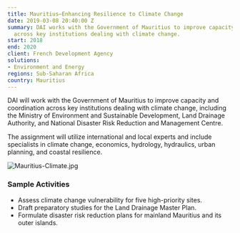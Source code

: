 ```yaml
---
title: Mauritius—Enhancing Resilience to Climate Change
date: 2019-03-08 20:40:00 Z
summary: DAI works with the Government of Mauritius to improve capacity and coordination
  across key institutions dealing with climate change.
start: 2018
end: 2020
client: French Development Agency
solutions:
- Environment and Energy
regions: Sub-Saharan Africa
country: Mauritius
---
```


DAI will work with the Government of Mauritius to improve capacity and coordination across key institutions dealing with climate change, including the Ministry of Environment and Sustainable Development, Land Drainage Authority, and National Disaster Risk Reduction and Management Centre. 

The assignment will utilize international and local experts and include specialists in climate change, economics, hydrology, hydraulics, urban planning, and coastal resilience.

![Mauritius-Climate.jpg](/uploads/Mauritius-Climate.jpg "Photo: Ludovic Lubeigt.")

### Sample Activities 

* Assess climate change vulnerability for five high-priority sites.
* Draft preparatory studies for the Land Drainage Master Plan.
* Formulate disaster risk reduction plans for mainland Mauritius and its outer islands.